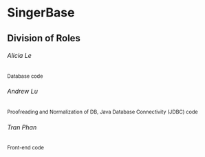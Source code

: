 # SingerBase
## Division of Roles
###### Alicia Le
<sub>Database code</sub>
###### Andrew Lu
<sub>Proofreading and Normalization of DB, Java Database Connectivity (JDBC) code</sub>
###### Tran Phan
<sub>Front-end code</sub>
